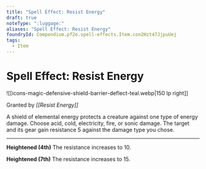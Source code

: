 ```yaml
---
title: "Spell Effect: Resist Energy"
draft: true
noteType: ":luggage:"
aliases: "Spell Effect: Resist Energy"
foundryId: Compendium.pf2e.spell-effects.Item.con2Hzt47JjpuUej
tags:
  - Item
---
```


# Spell Effect: Resist Energy
![[icons-magic-defensive-shield-barrier-deflect-teal.webp|150 lp right]]

Granted by _[[Resist Energy]]_

A shield of elemental energy protects a creature against one type of energy damage. Choose acid, cold, electricity, fire, or sonic damage. The target and its gear gain resistance 5 against the damage type you chose.

* * *

**Heightened (4th)** The resistance increases to 10.

**Heightened (7th)** The resistance increases to 15.
